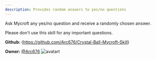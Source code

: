 ```yaml
---
description: Provides random answers to yes/no questions
---
```

Ask Mycroft any yes/no question and receive a randomly chosen answer.

Please don't use this skill for any important questions.

**Github:** (https://github.com/Arc676/Crystal-Ball-Mycroft-Skill)

**Owner:** [@Arc676](https://github.com/Arc676) ![avatart](https://avatars3.githubusercontent.com/u/30745465?v=4)

